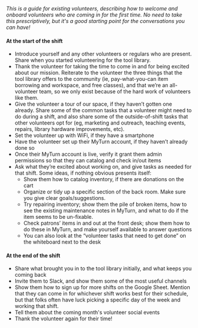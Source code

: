 *This is a guide for existing volunteers, describing how to welcome and onboard volunteers who are coming in for the first time. No need to take this prescriptively, but it's a good starting point for the conversations you can have\!*

#### At the start of the shift

* Introduce yourself and any other volunteers or regulars who are present. Share when you started volunteering for the tool library.  
* Thank the volunteer for taking the time to come in and for being excited about our mission. Reiterate to the volunteer the three things that the tool library offers to the community (ie, pay-what-you-can item borrowing and workspace, and free classes), and that we’re an all-volunteer team, so we only exist because of the hard work of volunteers like them.  
* Give the volunteer a tour of our space, if they haven’t gotten one already. Share some of the common tasks that a volunteer might need to do during a shift, and also share some of the outside-of-shift tasks that other volunteers opt for (eg, marketing and outreach, teaching events, repairs, library hardware improvements, etc).  
* Set the volunteer up with WiFi, if they have a smartphone  
* Have the volunteer set up their MyTurn account, if they haven’t already done so  
* Once their MyTurn account is live, verify it grant them admin permissions so that they can catalog and check in/out items  
* Ask what they’re excited about working on, and give tasks as needed for that shift. Some ideas, if nothing obvious presents itself:  
  * Show them how to catalog inventory, if there are donations on the cart  
  * Organize or tidy up a specific section of the back room. Make sure you give clear goals/suggestions.  
  * Try repairing inventory; show them the pile of broken items, how to see the existing maintenance notes in MyTurn, and what to do if the item seems to be un-fixable.  
  * Check patrons’ items in and out at the front desk; show them how to do these in MyTurn, and make yourself available to answer questions  
  * You can also look at the “volunteer tasks that need to get done” on the whiteboard next to the desk

#### At the end of the shift

* Share what brought you in to the tool library initially, and what keeps you coming back  
* Invite them to Slack, and show them some of the most useful channels  
* Show them how to sign up for more shifts on the Google Sheet. Mention that they can come in for whichever shift works best for their schedule, but that folks often have luck picking a specific day of the week and working that shift.  
* Tell them about the coming month's volunteer social events  
* Thank the volunteer again for their time\!